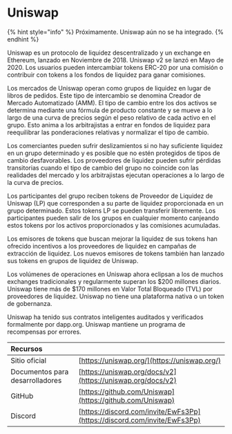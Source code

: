 # Uniswap

{% hint style="info" %}
Próximamente. Uniswap aún no se ha integrado.
{% endhint %}

Uniswap es un protocolo de liquidez descentralizado y un exchange en Ethereum, lanzado en Noviembre de 2018. Uniswap v2 se lanzó en Mayo de 2020. Los usuarios pueden intercambiar tokens ERC-20 por una comisión o contribuir con tokens a los fondos de liquidez para ganar comisiones.

Los mercados de Uniswap operan como grupos de liquidez en lugar de libros de pedidos. Este tipo de intercambio se denomina Creador de Mercado Automatizado \(AMM\). El tipo de cambio entre los dos activos se determina mediante una fórmula de producto constante y se mueve a lo largo de una curva de precios según el peso relativo de cada activo en el grupo. Esto anima a los arbitrajistas a entrar en fondos de liquidez para reequilibrar las ponderaciones relativas y normalizar el tipo de cambio.

Los comerciantes pueden sufrir deslizamientos si no hay suficiente liquidez en un grupo determinado y es posible que no estén protegidos de tipos de cambio desfavorables. Los proveedores de liquidez pueden sufrir pérdidas transitorias cuando el tipo de cambio del grupo no coincide con las realidades del mercado y los arbitrajistas ejecutan operaciones a lo largo de la curva de precios.

Los participantes del grupo reciben tokens de Proveedor de Liquidez de Uniswap \(LP\) que corresponden a su parte de liquidez proporcionada en un grupo determinado. Estos tokens LP se pueden transferir libremente. Los participantes pueden salir de los grupos en cualquier momento canjeando estos tokens por los activos proporcionados y las comisiones acumuladas.

Los emisores de tokens que buscan mejorar la liquidez de sus tokens han ofrecido incentivos a los proveedores de liquidez en campañas de extracción de liquidez. Los nuevos emisores de tokens también han lanzado sus tokens en grupos de liquidez de Uniswap.

Los volúmenes de operaciones en Uniswap ahora eclipsan a los de muchos exchanges tradicionales y regularmente superan los $200 millones diarios. Uniswap tiene más de $170 millones en Valor Total Bloqueado \(TVL\) por proveedores de liquidez. Uniswap no tiene una plataforma nativa o un token de gobernanza.

Uniswap ha tenido sus contratos inteligentes auditados y verificados formalmente por dapp.org. Uniswap mantiene un programa de recompensas por errores.

| Recursos                        |                                                                          |
|:------------------------------- |:------------------------------------------------------------------------ |
| Sitio oficial                   | [https://uniswap.org/](https://uniswap.org/)                             |
| Documentos para desarrolladores | [https://uniswap.org/docs/v2](https://uniswap.org/docs/v2)               |
| GitHub                          | [https://github.com/Uniswap](https://github.com/Uniswap)                 |
| Discord                         | [https://discord.com/invite/EwFs3Pp](https://discord.com/invite/EwFs3Pp) |

